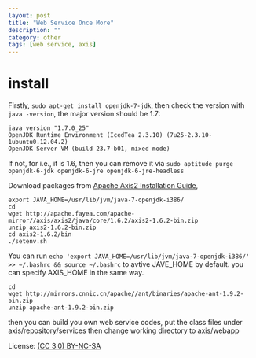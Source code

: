```yaml
---
layout: post
title: "Web Service Once More"
description: ""
category: other
tags: [web service, axis]
---
```


# install

Firstly, `sudo apt-get install openjdk-7-jdk`, then check the version with `java -version`, the major version should be 1.7:

    java version "1.7.0_25"
    OpenJDK Runtime Environment (IcedTea 2.3.10) (7u25-2.3.10-1ubuntu0.12.04.2)
    OpenJDK Server VM (build 23.7-b01, mixed mode)

If not, for i.e., it is 1.6, then you can remove it via `sudo aptitude purge openjdk-6-jdk openjdk-6-jre openjdk-6-jre-headless`

Download packages from [Apache Axis2 Installation Guide](http://axis.apache.org/axis2/java/core/docs/installationguide.html),

    export JAVA_HOME=/usr/lib/jvm/java-7-openjdk-i386/
    cd
    wget http://apache.fayea.com/apache-mirror//axis/axis2/java/core/1.6.2/axis2-1.6.2-bin.zip
    unzip axis2-1.6.2-bin.zip
    cd axis2-1.6.2/bin
    ./setenv.sh

You can run `echo 'export JAVA_HOME=/usr/lib/jvm/java-7-openjdk-i386/' >> ~/.bashrc && source ~/.bashrc` to avtive JAVE_HOME by default. you can specify AXIS_HOME in the same way.

    cd
    wget http://mirrors.cnnic.cn/apache//ant/binaries/apache-ant-1.9.2-bin.zip
    unzip apache-ant-1.9.2-bin.zip

then you can build you own web service codes, put the class files under axis/repository/services then change working directory to axis/webapp

License: [(CC 3.0) BY-NC-SA](http://creativecommons.org/licenses/by-nc-sa/3.0/)
